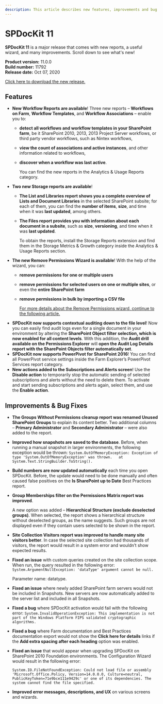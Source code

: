 ```yaml
---
description: This article describes new features, improvements and bug fixes delivered in SPDocKit 11.
---
```


# SPDocKit 11

**SPDocKit 11** is a major release that comes with new reports, a useful wizard, and many improvements. Scroll down to see what's new!

**Product version:** 11.0.0  
**Build number:** 11792  
**Release date:** Oct 07, 2020

[Click here to download the new release.](https://www.syskit.com/products/spdockit/download/)

## Features

* **New Workflow Reports are available**! Three new reports – **Workflows on Farm**, **Workflow Templates**, and **Workflow Associations** – enable you to:
  * **detect all workflows and workflow templates in your SharePoint farm**, be it SharePoint 2010, 2013, 2013 Project Server workflows, or third party vendor workflows, such as Nintex workflows,
  * **view the count of associations and active instances**, and other information related to workflows,
  * **discover when a workflow was last active**.

    You can find the new reports in the Analytics & Usage Reports category.
* **Two new Storage reports are available**!
  * **The List and Libraries report shows you a complete overview of Lists and Document Libraries** in the selected SharePoint subsite; for each of them, you can find the **number of items**, **size**, and time when it was **last updated**, among others. 
  * **The Files report provides you with information about each document in a subsite**, such as **size**, **versioning**, and time when it was **last updated**.

    To obtain the reports, install the Storage Reports extension and find them in the Storage Metrics & Growth category inside the Analytics & Usage Reports section.
* **The new Remove Permissions Wizard is available**! With the help of the wizard, you can:
  * **remove permissions for one or multiple users**
  * **remove permissions for selected users on one or multiple sites**, or even the **entire SharePoint farm**
  * **remove permissions in bulk by importing a CSV file**

    [For more details about the Remove Permissions wizard, continue to the following article.](../manage-sharepoint-permissions/users-and-groups-actions/remove-permissions-wizard.md)
* **SPDocKit now supports contextual auditing down to the file level**! Now you can easily find audit logs even for a single document in your environment by altering the **SharePoint Object filter selection, which is now enabled for all content levels**. With this addition, the **Audit drill available on the Permissions Explorer** will **open the Audit Log Details report with the SharePoint Objects filter automatically set**.
* **SPDocKit now supports PowerPivot for SharePoint 2016**! You can find all PowerPivot service settings inside the Farm Explorer’s PowerPivot Services report category. 
* **New actions added to the Subscriptions and Alerts screen**! Use the **Disable action** to temporarily stop the automatic sending of selected subscriptions and alerts without the need to delete them. To activate and start sending subscriptions and alerts again, select them, and use the **Enable action**.

## Improvements & Bug Fixes

* **The Groups Without Permissions cleanup report was renamed Unused SharePoint Groups** to explain its content better. Two additional columns – **Primary Administrator** and **Secondary Administrator** – were also added to the report.
* **Improved how snapshots are saved to the database**. Before, when running a manual snapshot in larger environments, the following exception would be thrown: `System.OutOfMemoryException: Exception of type 'System.OutOfMemoryException' was thrown.   at System.Text.StringBuilder.ToString().`
* **Build numbers are now updated automatically** each time you open SPDocKit. Before, the update would need to be done manually and often caused false positives on the **Is SharePoint up to Date** Best Practices report. 
* **Group Memberships filter on the Permissions Matrix report was improved**.

  A new option was added – **Hierarchical Structure \(exclude deselected groups\)**. When selected, the report shows a hierarchical structure without deselected groups, as the name suggests. Such groups are not displayed even if they contain users selected to be shown in the report.

* **Site Collection Visitors report was improved to handle many site visitors better**. In case the selected site collection had thousands of visitors, the report would result in a system error and wouldn’t show expected results.
* **Fixed an issue** with custom queries created on the site collection scope. When run, the query resulted in the following error: `System.ArgumentNullException: 'dataType' argument cannot be null.`

  Parameter name: datatype.

* **Fixed an issue** where newly added SharePoint farm servers would not be included in Snapshots. New servers are now automatically added to the server list and included in all Snapshots.
* **Fixed a bug** where SPDocKit activation would fail with the following error: `System.InvalidOperationException: This implementation is not part of the Windows Platform FIPS validated cryptographic algorithms.`
* **Fixed a bug** where Farm documentation and Best Practices documentation export would not show the **Click here for details** links if the **Add extra spacing after each heading** option was enabled.
* **Fixed an issue** that would appear when upgrading SPDocKit on SharePoint 2010 Foundation environments. The Configuration Wizard would result in the following error:

  `System.IO.FileNotFoundException: Could not load file or assembly 'Microsoft.Office.Policy, Version=14.0.0.0, Culture=neutral, PublicKeyToken=71e9bce111e9429c' or one of its dependencies. The system cannot find the file specified.`

* **Improved error messages, descriptions, and UX** on various screens and wizards.

